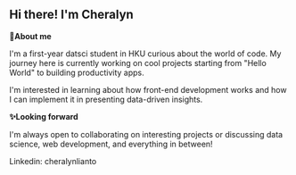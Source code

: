 ## Hi there! I'm Cheralyn
**🍄About me**

I'm a first-year datsci student in HKU curious about the world of code.
My journey here is currently working on cool projects starting from "Hello World" to building productivity apps.

I'm interested in learning about how front-end development works and how I can implement it in presenting data-driven insights.

**✨Looking forward**


I'm always open to collaborating on interesting projects or discussing data science, web development, and everything in between!

Linkedin: cheralynlianto

